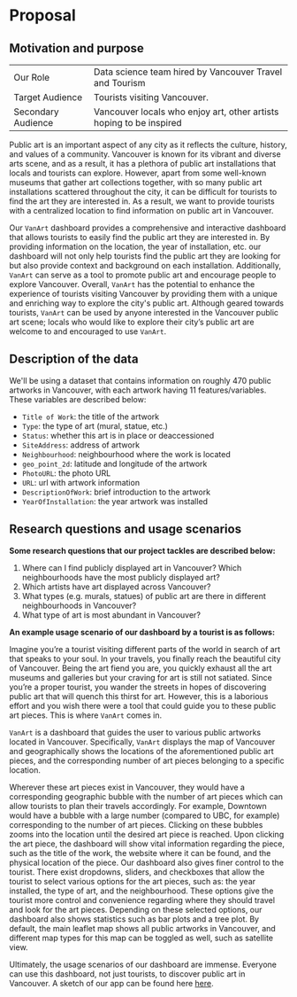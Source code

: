 # Proposal
## Motivation and purpose

|                    |                                                                       |
|--------------------|-----------------------------------------------------------------------|
| Our Role           | Data science team hired by Vancouver Travel and Tourism               |
| Target Audience    | Tourists visiting Vancouver.                                          |
| Secondary Audience | Vancouver locals who enjoy art, other artists hoping to be inspired   |

Public art is an important aspect of any city as it reflects the culture, history, and values of a community. Vancouver is known for its vibrant and diverse arts scene, and as a result, it has a plethora of public art installations that locals and tourists can explore. However, apart from some well-known museums that gather art collections together, with so many public art installations scattered throughout the city, it can be difficult for tourists to find the art they are interested in. As a result, we want to provide tourists with a centralized location to find information on public art in Vancouver.

Our `VanArt` dashboard provides a comprehensive and interactive dashboard that allows tourists to easily find the public art they are interested in. By providing information on the location, the year of installation, etc. our dashboard will not only help tourists find the public art they are looking for but also provide context and background on each installation. Additionally, `VanArt` can serve as a tool to promote public art and encourage people to explore Vancouver. Overall, `VanArt` has the potential to enhance the experience of tourists visiting Vancouver by providing them with a unique and enriching way to explore the city's public art. Although geared towards tourists, `VanArt` can be used by anyone interested in the Vancouver public art scene; locals who would like to explore their city’s public art are welcome to and encouraged to use `VanArt`.

## Description of the data
We'll be using a dataset that contains information on roughly 470 public artworks in Vancouver, with each artwork having 11 features/variables. These variables are described below:
-	`Title of Work`: the title of the artwork 
-	`Type`: the type of art (mural, statue, etc.)
-	`Status`: whether this art is in place or deaccessioned 
-	`SiteAddress`: address of artwork
-	`Neighbourhood`: neighbourhood where the work is located
-	`geo_point_2d`: latitude and longitude of the artwork
-	`PhotoURL`: the photo URL
-	`URL`: url with artwork information
-	`DescriptionOfWork`: brief introduction to the artwork
-	`YearOfInstallation`: the year artwork was installed

## Research questions and usage scenarios

**Some research questions that our project tackles are described below:**

1.	Where can I find publicly displayed art in Vancouver? Which neighbourhoods have the most publicly displayed art?  
2.	Which artists have art displayed across Vancouver? 
3.	What types (e.g. murals, statues) of public art are there in different neighbourhoods in Vancouver? 
4.	What type of art is most abundant in Vancouver? 

**An example usage scenario of our dashboard by a tourist is as follows:**

Imagine you’re a tourist visiting different parts of the world in search of art that speaks to your soul. In your travels, you finally reach the beautiful city of Vancouver. Being the art fiend you are, you quickly exhaust all the art museums and galleries but your craving for art is still not satiated. Since you’re a proper tourist, you wander the streets in hopes of discovering public art that will quench this thirst for art. However, this is a laborious effort and you wish there were a tool that could guide you to these public art pieces. This is where `VanArt` comes in. 

`VanArt` is a dashboard that guides the user to various public artworks located in Vancouver. Specifically, `VanArt` displays the map of Vancouver and geographically shows the locations of the aforementioned public art pieces, and the corresponding number of art pieces belonging to a specific location. 

Wherever these art pieces exist in Vancouver, they would have a corresponding geographic bubble with the number of art pieces which can allow tourists to plan their travels accordingly. For example, Downtown would have a bubble with a large number (compared to UBC, for example) corresponding to the number of art pieces. Clicking on these bubbles zooms into the location until the desired art piece is reached. Upon clicking the art piece, the dashboard will show vital information regarding the piece, such as the title of the work, the website where it can be found, and the physical location of the piece. Our dashboard also gives finer control to the tourist. There exist dropdowns, sliders, and checkboxes that allow the tourist to select various options for the art pieces, such as: the year installed, the type of art, and the neighbourhood. These options give the tourist more control and convenience regarding where they should travel and look for the art pieces. Depending on these selected options, our dashboard also shows statistics such as bar plots and a tree plot. By default, the main leaflet map shows all public artworks in Vancouver, and different map types for this map can be toggled as well, such as satellite view.

Ultimately, the usage scenarios of our dashboard are immense. Everyone can use this dashboard, not just tourists, to discover public art in Vancouver. A sketch of our app can be found here [here](../img/VanArt_mockup.jpg).
